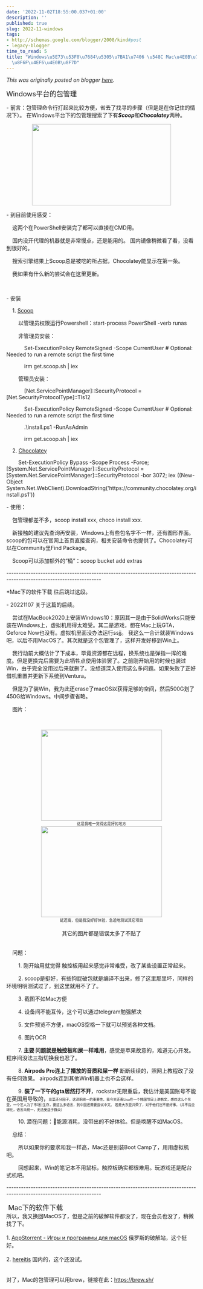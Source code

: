 ```yaml
---
date: '2022-11-02T18:55:00.037+01:00'
description: ''
published: true
slug: 2022-11-windows
tags:
- http://schemas.google.com/blogger/2008/kind#post
- legacy-blogger
time_to_read: 5
title: "Windows\u5E73\u53F0\u7684\u5305\u7BA1\u7406 \u548C Mac\u4E0B\u7684\u7EFF\u8272\
  \u8F6F\u4EF6\u4E0B\u8F7D"
---
```


*This was originally posted on blogger [here](https://sheng-jiang.blogspot.com/2022/11/windows.html)*.

<p><span style="font-size: large;">Windows平台的包管理</span></p><p>- 前言：包管理命令行打起来比较方便，省去了找寻的步骤（但是是在你记住的情况下）。 在Windows平台下的包管理搜索了下有<b><i>Scoop</i></b>和<b><i>Chocolatey</i></b>两种。</p><div class="separator" style="clear: both; text-align: center;"><a href="https://blogger.googleusercontent.com/img/b/R29vZ2xl/AVvXsEjinAKLcrkSiYEQAN9sSVIeaHHXqVCDheQTrinmGi5aSouRx2-X7f2gALDdtuUJIMP8wGFt0P3ayOxWCcX_nzAfLuOMnW7cVYvYwYLysez2I8gQoJuZBf5NdYaR_6v6AE6MWklEv1BdLIAg2ppoUOg8OrUrG3JKsgVNWGQfNaD9YkaoY1z10kNK5GyB/s1108/windows.png" style="margin-left: 1em; margin-right: 1em;"><img border="0" height="215" src="https://blogger.googleusercontent.com/img/b/R29vZ2xl/AVvXsEjinAKLcrkSiYEQAN9sSVIeaHHXqVCDheQTrinmGi5aSouRx2-X7f2gALDdtuUJIMP8wGFt0P3ayOxWCcX_nzAfLuOMnW7cVYvYwYLysez2I8gQoJuZBf5NdYaR_6v6AE6MWklEv1BdLIAg2ppoUOg8OrUrG3JKsgVNWGQfNaD9YkaoY1z10kNK5GyB/w368-h215/windows.png" width="368" /></a></div><p>- 到目前使用感受：</p><p><span>&nbsp;&nbsp; &nbsp;</span>这两个在PowerShell安装完了都可以直接在CMD用。</p><p><span><span>&nbsp; &nbsp; 国内没开代理的机器就是非常慢点，还是能用的。</span>&nbsp;国内镜像稍微看了看，没看到很好的。</span></p><p><span><span>&nbsp; &nbsp; 搜索引擎结果上Scoop总是被吃的所占据，Chocolatey能显示在第一条。</span><br /></span></p><p>&nbsp; &nbsp; 我如果有什么新的尝试会在这里更新。</p><p><br /></p><p>- 安装</p><p><span>&nbsp; &nbsp;&nbsp;</span>1.&nbsp;<a href="https://scoop.sh" target="_blank">Scoop</a></p><p><span>&nbsp;&nbsp; &nbsp;<span>&nbsp;&nbsp; &nbsp;</span></span>以管理员权限运行Powershell：start-process PowerShell -verb runas</p><p>&nbsp; &nbsp; <span>&nbsp; &nbsp; 非</span>管理员安装：</p><p><span>&nbsp;&nbsp; &nbsp;</span><span>&nbsp; &nbsp;&nbsp;<span>&nbsp;&nbsp; &nbsp;</span></span>Set-ExecutionPolicy RemoteSigned -Scope CurrentUser # Optional: Needed to run a remote script the first time</p><p>&nbsp;&nbsp; &nbsp;&nbsp;&nbsp; &nbsp;<span>&nbsp; &nbsp;&nbsp;</span>irm get.scoop.sh | iex</p><p><span>&nbsp;&nbsp; &nbsp;</span><span>&nbsp; &nbsp; 管理员安装：</span><br /></p><p><span>&nbsp;&nbsp; &nbsp;<span>&nbsp;&nbsp; &nbsp;<span>&nbsp;&nbsp; &nbsp;</span></span></span>[Net.ServicePointManager]::SecurityProtocol = [Net.SecurityProtocolType]::Tls12</p><p><span>&nbsp;&nbsp; &nbsp;<span>&nbsp;&nbsp; &nbsp;<span>&nbsp;&nbsp; &nbsp;</span></span></span>Set-ExecutionPolicy RemoteSigned -Scope CurrentUser # Optional: Needed to run a remote script the first time</p><p><span>&nbsp;&nbsp; <span>&nbsp;&nbsp; &nbsp;</span>&nbsp;<span>&nbsp;&nbsp; &nbsp;</span></span>.\install.ps1 -RunAsAdmin</p><p><span>&nbsp;&nbsp; &nbsp;<span>&nbsp;&nbsp; &nbsp;<span>&nbsp;&nbsp; &nbsp;</span></span></span>irm get.scoop.sh | iex</p><p><span>&nbsp;&nbsp; &nbsp;</span>2.&nbsp;<a href="https://chocolatey.org/install#individual" target="_blank">Chocolatey</a></p><p><span>&nbsp;&nbsp; &nbsp;</span><span>&nbsp; &nbsp;&nbsp;</span>Set-ExecutionPolicy Bypass -Scope Process -Force; [System.Net.ServicePointManager]::SecurityProtocol = [System.Net.ServicePointManager]::SecurityProtocol -bor 3072; iex ((New-Object System.Net.WebClient).DownloadString('https://community.chocolatey.org/install.ps1'))</p><p>- 使用：</p><p><span>&nbsp; &nbsp; 包管理都差不多，scoop install xxx, choco install xxx.</span><br /></p><p><span><span>&nbsp; &nbsp; 新接触的建议先查询再安装，Windows上有些包名字不一样，还有图形界面。 scoop的包可以在官网上首页直接查询，相关安装命令也提供了。Chocolatey可以在Community里Find Package。</span><br /></span></p><p><span><span><span>&nbsp; &nbsp; Scoop可以添加额外的“桶”：</span>scoop bucket add extras</span></span></p><p>---------------------------------------------------------------------------------------------------------------------</p><p><span><span>*Mac下的软件下载 往后跳过这段。</span></span></p><p><span><span>- 20221107 关于这篇的后续。</span></span></p><p><span>&nbsp;&nbsp; &nbsp;</span>尝试在MacBook2020上安装Windows10：原因其一是由于SolidWorks只能安装在Windows上，虚拟机用得太难受。其二是游戏，想在Mac上玩GTA，Geforce Now也没有。虚拟机里面没办法运行ssjj。 我这么一合计就装Windows吧，以后不用MacOS了。其次就是这个包管理了，这样开发好移到Win上。</p><p><span>&nbsp;&nbsp; &nbsp;</span>我行动前大概估计了下成本，毕竟资源都在远程，换系统也是弹指一挥的难度。但是更换完后需要为此牺牲点使用体验罢了。之前刚开始用的时候也装过Win，由于完全没用过后来就删了。没想道深入使用这么多问题。如果失败了正好借机重置并更新下系统到Ventura。</p><p><span>&nbsp; &nbsp; 但是为了装Win，我为此还erase了macOS以获得足够的空间，然后500G划了450G给Windows。中间步骤省略。</span><br /></p><p><span>&nbsp; &nbsp; 图片：</span><br /></p><p><span><span>&nbsp;&nbsp; &nbsp;</span><br /></span></p><div class="separator" style="clear: both; text-align: center;"><a href="https://blogger.googleusercontent.com/img/b/R29vZ2xl/AVvXsEjF10YNSUbrWwFVCgIa5c-G-Fec1OWsNyOmcxglVcd2KyXFv9SgtHfK0MYq6g7fAWM6M-MD6rWuKslQB5CHQjKd6iCRY-WW2uyWYQ62Qw7x7MjbDQQ0zB2BPAFIjXhjmxES2ag4Fj3WaUhPwG6RtWJ87DDCfxVBzILjZRPjqZdpi5o-szYS0i1qhMNQ/s1707/ssjj_1.JPG" style="margin-left: 1em; margin-right: 1em;"><img border="0" height="240" src="https://blogger.googleusercontent.com/img/b/R29vZ2xl/AVvXsEjF10YNSUbrWwFVCgIa5c-G-Fec1OWsNyOmcxglVcd2KyXFv9SgtHfK0MYq6g7fAWM6M-MD6rWuKslQB5CHQjKd6iCRY-WW2uyWYQ62Qw7x7MjbDQQ0zB2BPAFIjXhjmxES2ag4Fj3WaUhPwG6RtWJ87DDCfxVBzILjZRPjqZdpi5o-szYS0i1qhMNQ/s320/ssjj_1.JPG" width="320" /></a></div><div class="separator" style="clear: both; text-align: center;"><span style="font-size: x-small;">这是我唯一觉得这是好的地方</span></div><div class="separator" style="clear: both; text-align: center;"><a href="https://blogger.googleusercontent.com/img/b/R29vZ2xl/AVvXsEjoh5_gSALdwK_XotsU5sAzJfaktjoRHidWZQ1Z0-v2Uo_NeEWDf-0K-RYk4G5nH-bBC3K4tLqRq1eqMJxLe0qQ1D0Vq2R5UJe-DEtY6bROhU1cnISFi8CnXM9KVG7Xk3Z2RQLQeVUNifMxq2Eh-fOZhSCK70mCPIUZ5YPVnRWKdWIYC1oHRk8rKk9f/s1707/ssjj_2.JPG" style="margin-left: 1em; margin-right: 1em;"><img border="0" height="240" src="https://blogger.googleusercontent.com/img/b/R29vZ2xl/AVvXsEjoh5_gSALdwK_XotsU5sAzJfaktjoRHidWZQ1Z0-v2Uo_NeEWDf-0K-RYk4G5nH-bBC3K4tLqRq1eqMJxLe0qQ1D0Vq2R5UJe-DEtY6bROhU1cnISFi8CnXM9KVG7Xk3Z2RQLQeVUNifMxq2Eh-fOZhSCK70mCPIUZ5YPVnRWKdWIYC1oHRk8rKk9f/s320/ssjj_2.JPG" width="320" /></a></div><div class="separator" style="clear: both; text-align: center;"><span style="font-size: x-small;">延迟高，但是我没好好体验，急迫地测试其它项目</span></div><br /><div class="separator" style="clear: both; text-align: center;">其它的图片都是错误太多了不贴了</div><br /><p></p><p><span>&nbsp;&nbsp; &nbsp;</span>问题：</p><p><span>&nbsp;&nbsp; &nbsp;</span><span>&nbsp;&nbsp; &nbsp;</span>1. 刚开始用就觉得 触控板用起来感觉非常难受，改了某些设置正常起来。</p><p><span>&nbsp;&nbsp; &nbsp;</span><span>&nbsp;&nbsp; &nbsp;</span>2. scoop是挺好，有些狗屁破包就是编译不出来，修了这里那里坏，同样的环境明明测试过了，到这里就用不了了。</p><p><span>&nbsp;&nbsp; &nbsp;</span><span>&nbsp;&nbsp; &nbsp;</span>3. 截图不如Mac方便</p><p><span>&nbsp;&nbsp; &nbsp;</span><span>&nbsp;&nbsp; &nbsp;</span>4. 设备间不能互传，这个可以通过telegram勉强解决</p><p><span>&nbsp;&nbsp; &nbsp;</span><span>&nbsp; &nbsp; 5. 文件预览不方便，macOS空格一下就可以预览各种文档。</span><br /></p><p><span><span>&nbsp;&nbsp; &nbsp;</span><span>&nbsp; &nbsp; 6. 图片OCR</span><br /></span></p><p><span>&nbsp;&nbsp; &nbsp;</span><span>&nbsp; &nbsp; 7</span>. <b>主要 问题就是触控板和屎一样难用</b>，感觉是苹果故意的，难道无心开发。程序间没法三指切换我也忍了。</p><p><span>&nbsp;&nbsp; &nbsp;</span><span>&nbsp; &nbsp; 8</span>. <b>Airpods Pro连上了播放的音质和屎一样</b> 断断续续的，照网上教程改了没有任何效果。 airpods连到其他Win机器上也不会这样。</p><p><span>&nbsp;&nbsp; &nbsp;</span><span>&nbsp; &nbsp; 9</span>.&nbsp;<b>装了一下午的gta居然打不开</b>，rockstar无限重启，我估计是美国账号不能在英国用导致的，<span style="font-size: xx-small;">韭菜还分园子，这说明统一的重要性。我今天还看Lisa在一个韩国节目上讲韩文，感叹这么个东亚，一个艺人为了市场||生存，要这么多语言，到中国还需要尝试中文。 若是大东亚共荣了，对于他们岂不是好事。（并不指全球化，语言未统一，无法受益于群众）</span></p><p><span>&nbsp;&nbsp; &nbsp;</span><span>&nbsp; &nbsp; 10</span>. 潜在问题：🔋能源消耗，没带出的不好体验。但是唤醒不如MacOS。</p><p><span>&nbsp;&nbsp; &nbsp;</span>总结：</p><p><span>&nbsp;&nbsp; &nbsp;</span><span>&nbsp;&nbsp; &nbsp;</span>所以如果你的要求和我一样高，Mac还是别装Boot Camp了，用用虚拟机吧。</p><p><span>&nbsp;&nbsp; &nbsp;</span><span>&nbsp;&nbsp; &nbsp;</span>回想起来，Win的笔记本不用鼠标，触控板确实都很难用。玩游戏还是配台式机吧。</p><p>---------------------------------------------------------------------------------------------------------------------</p><div><span style="font-size: large;">&nbsp;Mac下的软件下载</span></div><div>所以，我又换回MacOS了，但是之前的破解软件都没了，现在会员也没了，稍微找了下。</div><div><br /></div><div>1.&nbsp;<a href="https://appstorrent.ru" target="_blank">AppStorrent - Игры и программы для macOS</a>&nbsp;俄罗斯的破解站，这个挺好。<br /></div><div><br /></div><div>2.&nbsp;<a href="https://www.hereitis.cn" target="_blank">hereitis</a>&nbsp;国内的，这个还没试。</div><div><br /></div><div><br /></div><div>对了，Mac的包管理可以用brew，链接在此：<a href="https://brew.sh/" target="_blank">https://brew.sh/</a></div><div><br /></div><div><br /></div><div><br /></div><div><br /></div><div><br /></div><div><br /></div><div><br /></div><div><br /></div><div><br /></div><div><br /></div><div><br /></div><div><br /></div>
